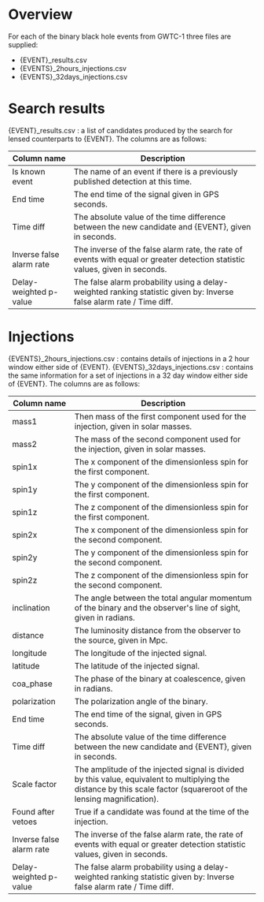 # Overview

For each of the binary black hole events from GWTC-1 three files are supplied:

- {EVENT}_results.csv
- {EVENTS}_2hours_injections.csv
- {EVENTS}_32days_injections.csv


# Search results

{EVENT}_results.csv : a list of candidates produced by the search for lensed
counterparts to {EVENT}.
The columns are as follows:

Column name|Description
---|---
Is known event|The name of an event if there is a previously published detection at this time.
End time|The end time of the signal given in GPS seconds.
Time diff|The absolute value of the time difference between the new candidate and {EVENT}, given in seconds.
Inverse false alarm rate|The inverse of the false alarm rate, the rate of events with equal or greater detection statistic values, given in seconds.
Delay-weighted p-value|The false alarm probability using a delay-weighted ranking statistic given by: Inverse false alarm rate / Time diff.


# Injections

{EVENTS}_2hours_injections.csv : contains details of injections in a 2 hour
window either side of {EVENT}.
{EVENTS}_32days_injections.csv : contains the same information for a set of
injections in a 32 day window either side of {EVENT}.
The columns are as follows:

Column name|Description
---|---
mass1|Then mass of the first component used for the injection, given in solar masses.
mass2|The mass of the second component used for the injection, given in solar masses.
spin1x|The x component of the dimensionless spin for the first component.
spin1y|The y component of the dimensionless spin for the first component.
spin1z|The z component of the dimensionless spin for the first component.
spin2x|The x component of the dimensionless spin for the second component.
spin2y|The y component of the dimensionless spin for the second component.
spin2z|The z component of the dimensionless spin for the second component.
inclination|The angle between the total angular momentum of the binary and the observer's line of sight, given in radians.
distance|The luminosity distance from the observer to the source, given in Mpc.
longitude|The longitude of the injected signal.
latitude|The latitude of the injected signal.
coa_phase|The phase of the binary at coalescence, given in radians.
polarization|The polarization angle of the binary.
End time|The end time of the signal, given in GPS seconds.
Time diff|The absolute value of the time difference between the new candidate and {EVENT}, given in seconds.
Scale factor|The amplitude of the injected signal is divided by this value, equivalent to multiplying the distance by this scale factor (squareroot of the lensing magnification).
Found after vetoes|True if a candidate was found at the time of the injection.
Inverse false alarm rate|The inverse of the false alarm rate, the rate of events with equal or greater detection statistic values, given in seconds.
Delay-weighted p-value|The false alarm probability using a delay-weighted ranking statistic given by: Inverse false alarm rate / Time diff.

